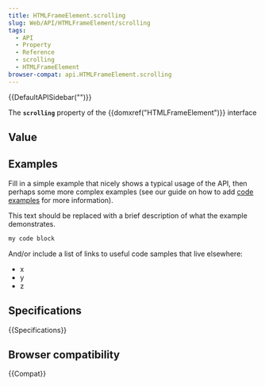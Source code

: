```yaml
---
title: HTMLFrameElement.scrolling
slug: Web/API/HTMLFrameElement/scrolling
tags:
  - API
  - Property
  - Reference
  - scrolling
  - HTMLFrameElement
browser-compat: api.HTMLFrameElement.scrolling
---
```

{{DefaultAPISidebar("")}}

The **`scrolling`** property of the {{domxref("HTMLFrameElement")}} interface 

## Value



## Examples

Fill in a simple example that nicely shows a typical usage of the API, then perhaps some more complex examples (see our guide on how to add [code examples](/en-US/docs/MDN/Contribute/Structures/Code_examples) for more information).

This text should be replaced with a brief description of what the example demonstrates.

```js
my code block
```

And/or include a list of links to useful code samples that live elsewhere:

*   x
*   y
*   z

## Specifications

{{Specifications}}

## Browser compatibility

{{Compat}}


